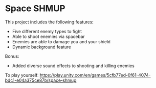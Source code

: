 # Space SHMUP

This project includes the following features:
- Five different enemy types to fight
- Able to shoot enemies via spacebar
- Enemies are able to damage you and your shield
- Dynamic background feature

Bonus:
- Added diverse sound effects to shooting and killing enemies

To play yourself:
https://play.unity.com/en/games/5cfb77ed-0f61-4074-bdc1-e04a375ce87b/space-shmup